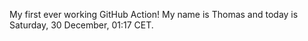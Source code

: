 My first ever working GitHub Action!
My name is Thomas and today is Saturday, 30 December, 01:17 CET. 
